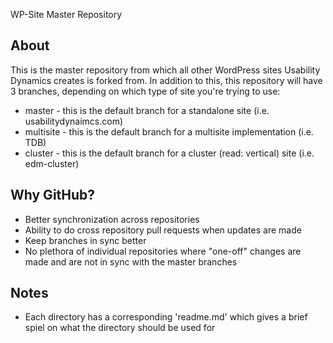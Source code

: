 WP-Site Master Repository

## About

This is the master repository from which all other WordPress sites Usability Dynamics creates is forked from. In
addition to this, this repository will have 3 branches, depending on which type of site you're trying to use:

* master - this is the default branch for a standalone site (i.e. usabilitydynaimcs.com)
* multisite - this is the default branch for a multisite implementation (i.e. TDB)
* cluster - this is the default branch for a cluster (read: vertical) site (i.e. edm-cluster)

## Why GitHub?

* Better synchronization across repositories
* Ability to do cross repository pull requests when updates are made
* Keep branches in sync better
* No plethora of individual repositories where "one-off" changes are made and are not in sync with the master branches

## Notes

* Each directory has a corresponding 'readme.md' which gives a brief spiel on what the directory should be used for
